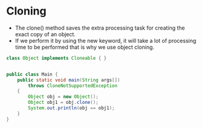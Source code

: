 # Cloning

- The clone() method saves the extra processing task for creating the
  exact copy of an object.
- If we perform it by using the new keyword, it will take a lot of processing time to be performed that is why we use object cloning.

```java
class Object implements Cloneable { }


public class Main {
    public static void main(String args[])
        throws CloneNotSupportedException
    {
        Object obj = new Object();
        Object obj1 = obj.clone();
        System.out.println(obj == obj1);
    }
}
```
